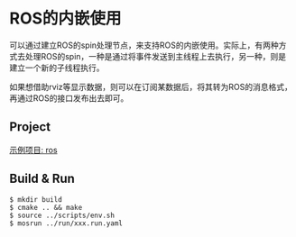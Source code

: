 # ROS的内嵌使用

可以通过建立ROS的spin处理节点，来支持ROS的内嵌使用。实际上，有两种方式去处理ROS的spin，一种是通过将事件发送到主线程上去执行，另一种，则是建立一个新的子线程执行。

如果想借助rviz等显示数据，则可以在订阅某数据后，将其转为ROS的消息格式，再通过ROS的接口发布出去即可。

## Project

[示例项目: ros](./tutorial/ros)

## Build & Run

```
$ mkdir build
$ cmake .. && make
$ source ../scripts/env.sh 
$ mosrun ../run/xxx.run.yaml
```
